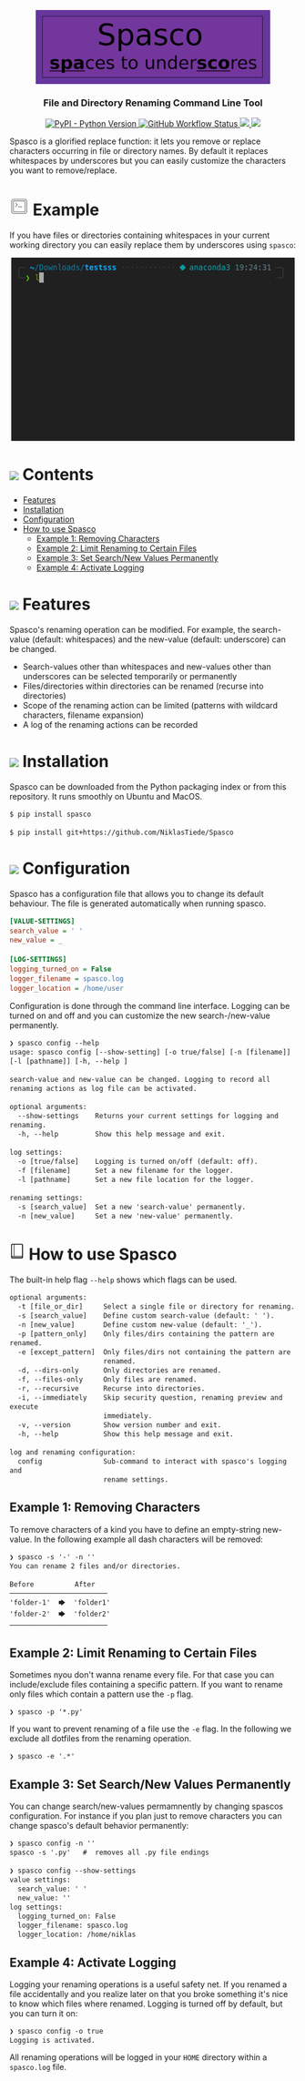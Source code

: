 <p align="center">
  <img  align="center" height="130" src="docs/spasco_heading.png" />
   <h3 align="center">File and Directory Renaming Command Line Tool</h3>
<p>


<p id="Badges" align="center">
  <a alt="Platform" href="https://pypi.org/project/spasco/">
    <img alt="PyPI - Python Version" src="https://img.shields.io/pypi/pyversions/spasco">
  </a>
  <a alt="GH actions" href="https://github.com/NiklasTiede/Spasco/actions">
    <img alt="GitHub Workflow Status" src="https://img.shields.io/github/workflow/status/NiklasTiede/Spasco/Continuos%20Integration">
  </a>
  <a alt="GH Release" href="https://github.com/NiklasTiede/Spasco/releases">
    <img src="https://img.shields.io/github/v/release/NiklasTiede/Spasco" />
  </a>
  <a alt="Codecov" href="https://app.codecov.io/gh/NiklasTiede/Spasco">
    <img src="https://img.shields.io/codecov/c/github/NiklasTiede/Spasco" />
  </a>
</p>

Spasco is a glorified replace function: it lets you remove or replace characters occurring in file or directory names. By default it replaces whitespaces by underscores but you can easily customize the characters you want to remove/replace.

<h1 id="example" ><img src="docs/example.png" width="34px"#> Example</h1>

If you have files or directories containing whitespaces in your current working
directory you can easily replace them by underscores using `spasco`:


<p align="center">
  <img src="docs/example.gif">
</p>

<!-- ```console
❯ ls
test dir
test file

❯ spasco
You can rename 2 files and/or directories.

Before           After
──────────────────────────
'test file'  🡆  'test_file'
'test dir'   🡆  'test_dir'
──────────────────────────

❯ OK to proceed with renaming? [y/n] y
All done! 1 files and 1 directories were renamed! ✨💄✨

❯ ls
test_dir
test_file
``` -->

<h1 id="contents" ><img src="docs/contents.png" width="30px"#> Contents</h1>

- [Features](#Features)
- [Installation](#Installation)
- [Configuration](#Configuration)
- [How to use Spasco](#how-to-use-spasco)
  - [Example 1: Removing Characters](#example-1-removing-characters)
  - [Example 2: Limit Renaming to Certain Files](#example-2-limit-renaming-to-certain-files)
  - [Example 3: Set Search/New Values Permanently](#example-3-set-searchnew-values-permanently)
  - [Example 4: Activate Logging](#example-4-activate-logging)


<h1 id="features" ><img src="docs/features.png" width="31px"#> Features</h1>

Spasco's renaming operation can be modified. For example, the
search-value (default: whitespaces) and the new-value (default: underscore) can be
changed.

- Search-values other than whitespaces and new-values other than
  underscores can be selected temporarily or permanently
- Files/directories within directories can be renamed (recurse into directories)
- Scope of the renaming action can be limited (patterns with wildcard
  characters, filename expansion)
- A log of the renaming actions can be recorded

<h1 id="installation" ><img src="docs/installation.png" width="28px"#> Installation</h1>

Spasco can be downloaded from the Python packaging index or from this repository. It runs smoothly on Ubuntu and MacOS.

```
$ pip install spasco

$ pip install git+https://github.com/NiklasTiede/Spasco
```

<h1 id="configuration" ><img src="docs/configuration.png" width="34px"#> Configuration</h1>

Spasco has a configuration file that allows you to change its default
behaviour. The file is generated automatically when running spasco.

```ini
[VALUE-SETTINGS]
search_value = ' '
new_value = _

[LOG-SETTINGS]
logging_turned_on = False
logger_filename = spasco.log
logger_location = /home/user
```

Configuration is done through the command line interface. Logging can be turned on and off and you can customize the new search-/new-value permanently.

```console
❯ spasco config --help
usage: spasco config [--show-setting] [-o true/false] [-n [filename]] [-l [pathname]] [-h, --help ]

search-value and new-value can be changed. Logging to record all renaming actions as log file can be activated.

optional arguments:
  --show-settings    Returns your current settings for logging and renaming.
  -h, --help         Show this help message and exit.

log settings:
  -o [true/false]    Logging is turned on/off (default: off).
  -f [filename]      Set a new filename for the logger.
  -l [pathname]      Set a new file location for the logger.

renaming settings:
  -s [search_value]  Set a new 'search-value' permanently.
  -n [new_value]     Set a new 'new-value' permanently.
```

<h1 id="how-to-use-spasco" ><img src="docs/tutorial.png" width="27px"#> How to use Spasco</h1>

The built-in help flag `--help` shows which flags can be used.

```console
optional arguments:
  -t [file_or_dir]     Select a single file or directory for renaming.
  -s [search_value]    Define custom search-value (default: ' ').
  -n [new_value]       Define custom new-value (default: '_').
  -p [pattern_only]    Only files/dirs containing the pattern are renamed.
  -e [except_pattern]  Only files/dirs not containing the pattern are
                       renamed.
  -d, --dirs-only      Only directories are renamed.
  -f, --files-only     Only files are renamed.
  -r, --recursive      Recurse into directories.
  -i, --immediately    Skip security question, renaming preview and execute
                       immediately.
  -v, --version        Show version number and exit.
  -h, --help           Show this help message and exit.

log and renaming configuration:
  config               Sub-command to interact with spasco's logging and
                       rename settings.
```

## Example 1: Removing Characters

To remove characters of a kind you have to define an empty-string new-value. In the following example all dash characters will be removed:

```console
❯ spasco -s '-' -n ''
You can rename 2 files and/or directories.

Before          After
────────────────────────
'folder-1'  🡆  'folder1'
'folder-2'  🡆  'folder2'
────────────────────────
```

## Example 2: Limit Renaming to Certain Files

Sometimes nyou don't wanna rename every file. For that case you can include/exclude files containing a specific pattern. If you want to rename only files which contain a pattern use the `-p` flag.

```console
❯ spasco -p '*.py'
```

If you want to prevent renaming of a file use the `-e` flag. In the following we exclude all dotfiles from the renaming operation.

```console
❯ spasco -e '.*'
```

## Example 3: Set Search/New Values Permanently

You can change search/new-values permamnently by changing spascos configuration. For instance if you plan just to remove characters you can change spasco's default behavior permanently:

```console
❯ spasco config -n ''
spasco -s '.py'   #  removes all .py file endings

❯ spasco config --show-settings
value settings:
  search_value: ' '
  new_value: ''
log settings:
  logging_turned_on: False
  logger_filename: spasco.log
  logger_location: /home/niklas
```


## Example 4: Activate Logging

Logging your renaming operations is a useful safety net. If you renamed a file accidentally and you realize later on that you broke something it's nice to know which files where renamed. Logging is turned off by default, but you can turn it on:

```console
❯ spasco config -o true
Logging is activated.
```

All renaming operations will be logged in your `HOME` directory within a `spasco.log` file.
